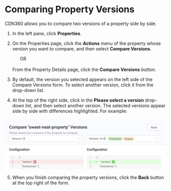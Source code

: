 # Comparing Property Versions

CDN360 allows you to compare two versions of a property side by side.

1. In the left pane, click **Properties**.
2. On the Properties page, click the **Actions** menu of the property whose version you want to compare, and then select **Compare Versions**.<br><ul>OR</ul><br> From the Property Details page, click the **Compare Versions** button.</ul>

3. By default, the version you selected appears on the left side of the Compare Versions form. To select another version, click it from the drop-down list.

4. At the top of the right side, click in the **Please select a version** drop-down list, and then select another version. The selected versions appear side by side with differences highlighted. For example:

<p align=center><img src="/docs/resources/images/Compare Versions Populated.png" alt="compare versions" width="900"></p>

5. When you finish comparing the property versions, click the **Back** button at the top right of the form.
